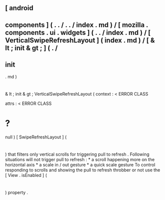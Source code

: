 [
android
-
components
]
(
.
.
/
.
.
/
index
.
md
)
/
[
mozilla
.
components
.
ui
.
widgets
]
(
.
.
/
index
.
md
)
/
[
VerticalSwipeRefreshLayout
]
(
index
.
md
)
/
[
&
lt
;
init
&
gt
;
]
(
.
/
-
init
-
.
md
)
#
&
lt
;
init
&
gt
;
VerticalSwipeRefreshLayout
(
context
:
<
ERROR
CLASS
>
attrs
:
<
ERROR
CLASS
>
?
=
null
)
[
SwipeRefreshLayout
]
(
#
)
that
filters
only
vertical
scrolls
for
triggering
pull
to
refresh
.
Following
situations
will
not
trigger
pull
to
refresh
:
*
a
scroll
happening
more
on
the
horizontal
axis
*
a
scale
in
/
out
gesture
*
a
quick
scale
gesture
To
control
responding
to
scrolls
and
showing
the
pull
to
refresh
throbber
or
not
use
the
[
View
.
isEnabled
]
(
#
)
property
.
